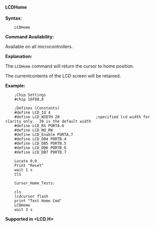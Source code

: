 <div class="section">

<div class="titlepage">

<div>

<div>

#### <span id="_lcdhome"></span>LCDHome

</div>

</div>

</div>

<span class="strong">**Syntax:**</span>

``` screen
    LCDHome
```

<span class="strong">**Command Availability:**</span>

Available on all microcontrollers.

<span class="strong">**Explanation:**</span>

The `LCDHome` command will return the cursor to home position.

The currentcontents of the LCD screen will be retained.

<span class="strong">**Example:**</span>

``` screen
    ;Chip Settings
    #chip 16F88,8

    ;Defines (Constants)
    #define LCD_IO 4
    #define LCD_WIDTH 20                ;specified lcd width for clarity only.  20 is the default width
    #define LCD_RS PORTA.6
    #define LCD_NO_RW
    #define LCD_Enable PORTA.7
    #define LCD_DB4 PORTB.4
    #define LCD_DB5 PORTB.5
    #define LCD_DB6 PORTB.6
    #define LCD_DB7 PORTB.7

    Locate 0,0
    Print "Reset"
    wait 1 s
    ClS

    Cursor_Home_Tests:

    cls
    lcdcursor flash
    print "Test Home Cmd"
    LCDHome
    wait 3 s
```

<span class="strong">**Supported in &lt;LCD.H&gt;**</span>

</div>
